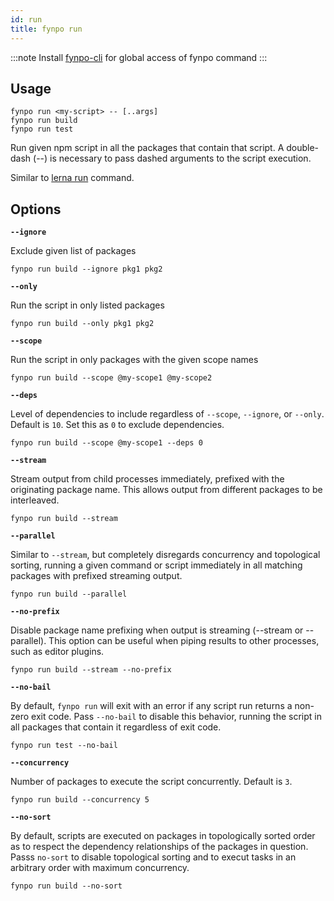 ```yaml
---
id: run
title: fynpo run
---
```


:::note 
Install [fynpo-cli](/docs/packages#fynpo-cli) for global access of fynpo command
:::

## Usage

```
fynpo run <my-script> -- [..args]
fynpo run build
fynpo run test
```

Run given npm script in all the packages that contain that script. A double-dash (--) is necessary to pass dashed arguments to the script execution.

Similar to [lerna run](https://github.com/lerna/lerna/tree/main/commands/run#readme) command.

## Options

**`--ignore`**

Exclude given list of packages

```
fynpo run build --ignore pkg1 pkg2
```

**`--only`**

Run the script in only listed packages

```
fynpo run build --only pkg1 pkg2
```

**`--scope`**

Run the script in only packages with the given scope names

```
fynpo run build --scope @my-scope1 @my-scope2
```

**`--deps`**

Level of dependencies to include regardless of `--scope`, `--ignore`, or `--only`. Default is `10`. Set this as `0` to exclude dependencies.

```
fynpo run build --scope @my-scope1 --deps 0
```

**`--stream`**

Stream output from child processes immediately, prefixed with the originating package name. This allows output from different packages to be interleaved.

```
fynpo run build --stream
```

**`--parallel`**

Similar to `--stream`, but completely disregards concurrency and topological sorting, running a given command or script immediately in all matching packages with prefixed streaming output.

```
fynpo run build --parallel
```

**`--no-prefix`**

Disable package name prefixing when output is streaming (--stream or --parallel). This option can be useful when piping results to other processes, such as editor plugins.

```
fynpo run build --stream --no-prefix
```

**`--no-bail`**

By default, `fynpo run` will exit with an error if any script run returns a non-zero exit code. Pass `--no-bail` to disable this behavior, running the script in all packages that contain it regardless of exit code.

```
fynpo run test --no-bail
```

**`--concurrency`**

Number of packages to execute the script concurrently. Default is `3`.

```
fynpo run build --concurrency 5
```

**`--no-sort`**

By default, scripts are executed on packages in topologically sorted order as to respect the dependency relationships of the packages in question. Passs `no-sort` to disable topological sorting and to execut tasks in an arbitrary order with maximum concurrency.

```
fynpo run build --no-sort
```
